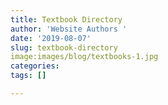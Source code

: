 ```yaml
---
title: Textbook Directory
author: 'Website Authors '
date: '2019-08-07'
slug: textbook-directory
image:images/blog/textbooks-1.jpg
categories: 
tags: []

---
```





